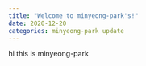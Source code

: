 ```yaml
---
title: "Welcome to minyeong-park's!"
date: 2020-12-20
categories: minyeong-park update
---
```


hi this is minyeong-park
